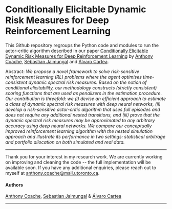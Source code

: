 # Conditionally Elicitable Dynamic Risk Measures for Deep Reinforcement Learning

This Github repository regroups the Python code and modules to run the actor-critic algorithm described in our paper [Conditionally Elicitable Dynamic Risk Measures for Deep Reinforcement Learning](https://papers.ssrn.com/sol3/papers.cfm?abstract_id=4149461) by [Anthony Coache](https://anthonycoache.ca/), [Sebastian Jaimungal](http://sebastian.statistics.utoronto.ca/) and [Álvaro Cartea](https://sites.google.com/site/alvarocartea/home). 

Abstract: *We propose a novel framework to solve risk-sensitive reinforcement learning (RL) problems where the agent optimises time-consistent dynamic spectral risk measures.
    Based on the notion of conditional elicitability, our methodology constructs (strictly consistent) scoring functions that are used as penalizers in the estimation procedure.
    Our contribution is threefold:  we (i) devise an efficient approach to estimate a class of dynamic spectral risk measures with deep neural networks, (ii) develop a risk-sensitive actor-critic algorithm that uses full episodes and does not require any additional nested transitions, and (iii) prove that the dynamic spectral risk measures may be approximated to any arbitrary accuracy using deep neural networks. We compare our conceptually improved reinforcement learning algorithm with the nested simulation approach and illustrate its performance in two settings: statistical arbitrage and portfolio allocation on both simulated and real data.*

*** 

Thank you for your interest in my research work. We are currently working on improving and cleaning the code -- the full implementation will be available soon. If you have any additional enquiries, please reach out to myself at anthony.coache@mail.utoronto.ca.

#### Authors

[Anthony Coache](https://anthonycoache.ca/), [Sebastian Jaimungal](http://sebastian.statistics.utoronto.ca/) & [Álvaro Cartea](https://sites.google.com/site/alvarocartea/home)

*** 
